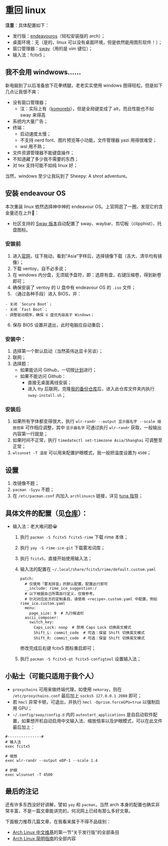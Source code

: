 # 重回 linux

**注意**：具体配置如下：

- 发行版：[endeavouros](https://endeavouros.com/)（轻松安装版的 arch）；
- 桌面环境：无（是的，linux 可以没有桌面环境，但是依然能用图形软件！）；
- 窗口管理器：[sway](swaywm.org)（用的是 vim 键位）；
- 输入法：fcitx5；

## 我不会用 windwows……
新电脑到了以后准备放下花拳绣腿，老老实实使用 windows 图得轻松，但是如下几点让我很不爽：

  - 没有窗口管理器；
    - 注：实际上有（[komorebi](https://lgug2z.github.io/komorebi/)），但是全局键变成了 alt，而且性能也不如 sway 来得高
  - 系统内大量广告；
  - 终端：
    - 启动速度太慢；
    - 不支持 nerd font、图片预览等小功能，文件管理器 yazi 用得很难受；
    - wsl 用不熟；
  - 文件资源管理器不能键盘操作；
  - 不知道藏了多少我不需要的东西；
  - 对 tex 支持可能不如纯 linux 好；

当然，windows 至少让我玩到了 Sheepy: A shrot adventure。
## 安装 endeavour OS
本次重装 linux 依然选择神中神的 endeavour OS。上官网逛了一圈，发现它的含金量还在上升🤣：

  - 社区支持的 [Sway 版本](https://github.com/EndeavourOS-Community-Editions/sway)自动配置了 sway、waybar、剪切板（clipphist）、托盘图标。

### 安装前
  1. 进入[官网](https://endeavouros.com/)，往下拖动，看到“Asia”字样后，选择镜像下载（吉大、清华均有镜像）；
  2. 下载 ventoy，自不必多说；
  3. 在 windows 内分盘，无须赋予盘符，即：选原有盘，右键压缩卷，得到新卷即可；
  4. 确保安装了 ventoy 的 U 盘中有 endeavour OS 的 `.iso` 文件；
  5. （通过各种手段）进入 BIOS，并：

    - 关闭 `Secure Boot`；
    - 关闭 `Fast Boot`；
    - 调整驱动顺序，确保 U 盘优先级高于 Windows；
  6. 保存 BIOS 设置并退出，此时电脑应自动重启；

### 安装中：
  1. 选择第一个默认启动（当然英伟达显卡另谈）；
  2. 联网；
  3. 选择题： 
     - 如果能访问 Github，一切按[计划](https://github.com/EndeavourOS-Community-Editions/sway)进行；
     - 如果不能访问 Github：
       - 直接无桌面离线安装；
       - 进入 tty 后联网，克隆[我的备份仓库](https://codeberg.org/fup6m3vj0/endeavours-os-sway-edition)后，进入此仓库文件夹内执行 `sway-install.sh`；

### 安装后
  1. 如果所有字体都变得很大，执行 `wlr-randr --output 显示器名字 --scale 缩放倍率` 可作相应调整，其中 `显示器名字` 可通过执行 `wlr-randr` 获取，一般输出内容第一行就是；
  2. 如果时间不正常，执行 `timedatectl set-timezone Asia/Shanghai` 可调整至正常；
  3. `wlsunset -T 温度` 可以用来配置护眼模式，我一般把温度设置为 `4500`；

## 设置
  1. 改镜像不题；
  2. `pacman -Syyu` 不题；
  3. 在 `/etc/pacman.conf` 内加入 `archlinuxcn` 链接，详见 [tuna 指导](https://mirrors.tuna.tsinghua.edu.cn/help/archlinuxcn/)；

## 具体文件的配置（见[仓库](https://codeberg.org/fup6m3vj0/dotfiles)）：
  - 输入法：老大难问题😭
    1. 执行 `pacman -S fcitx5 fcitx5-rime` 下载 rime 本体；
    2. 执行 `yay -S rime-ice-git` 下载雾凇词库；
    4. 执行 `fcitx5`，直接开始使用输入法；
    3. 输入法的配置在 `~/.local/share/fcitx5/rime/default.custom.yaml`

       ```
       patch:
         # 仅使用「雾凇拼音」的默认配置，配置此行即可
         __include: rime_ice_suggestion:/
         # 以下根据自己所需自行定义，仅做参考。
         # 针对对应处方的定制条目，请使用 <recipe>.custom.yaml 中配置，例如 rime_ice.custom.yaml
         menu:  
           page_size: 9  # 九行候选栏
         ascii_composer:
           switch_key:
             Caps_Lock: noop  # 禁用 Caps Lock 切换英文模式
             Shift_L: commit_code  # 可选：保留 Shift 切换英文模式
             Shift_R: commit_code  # 可选：保留 Shift 切换英文模式
        ```
       修改完成后右键 fcitx5 图标重启即可；

    5. 执行 `pacman -S fcitx5-qt fcitx5-configtool` 设置输入法；

## 小贴士（可能只适用于我个人）
- `proxychains` 可用来做终端代理，如使用 `nekoray`，则在 `/etc/proxychains.conf` 最后加上 `socks5 127.0.0.1 2080` 即可；
- 若 `hmcl` 异常卡顿，可退出，并执行 `hmcl -Dprism.forceGPU=true` 以强制启用 GPU；
- `~/.config/sway/config.d` 内的 `autostart_applications` 是自启动软件配置，如果想开机自动启用中文输入法、缩放倍率以及护眼模式，可以在此文件最后加上：

```
#---------------#
# 输入法
exec fcitx5

# 缩放
exec wlr-randr --output eDP-1 --scale 1.4

# 护眼
exec wlsunset -T 4500
```

## 最后的注记
还有许多东西没好好讲解，譬如 `yay` 和 `pacman`，当然 arch 本身的配置也确实非常丰富，不是一篇文章能讲完的，何况网上已经有那么多好文章。

下面极力推荐几篇文章，在我看来属于不得不品级别：

- [Arch Linux 中文维基](https://wiki.archlinuxcn.org/)的第一节“关于发行版”的全部条目
- [Arch Linux 简明指南](https://arch.icekylin.online/)的全部内容
